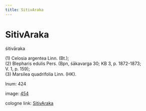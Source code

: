 ```yaml
---
title: SitivAraka
---
```


# SitivAraka

śitivāraka  <div n="P" />(1) Celosia argentea Linn. (Bt.); <div n="P" />(2) Blepharis edulis Pers. (Bpn, śākavarga 30; KB 3, p. 1872-1873; <div n="lb" />V. 1, p. 159); <div n="P" />(3) Marsilea quadrifolia Linn. (HK).

lnum: 424

image: [454](https://www.sanskrit-lexicon.uni-koeln.de/scans/csl-apidev/servepdf.php?dict=snp&page=454)

cologne link: [SitivAraka](https://sanskrit-lexicon.uni-koeln.de/scans/csl-apidev/getword.php?dict=snp&key=SitivAraka)

